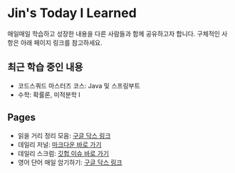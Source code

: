 # Jin's Today I Learned

매일매일 학습하고 성장한 내용을 다른 사람들과 함께 공유하고자 합니다. 구체적인 사항은 아래 페이지 링크를 참고하세요.

## 최근 학습 중인 내용

* 코드스쿼드 마스터즈 코스: Java 및 스프링부트
* 수학: 확률론, 미적분학 I

## Pages

* 읽을 거리 정리 모음: [구글 닥스 링크](https://docs.google.com/spreadsheets/d/1G1oGyUiB1SHuDeR1-keJYvGJWhT7eRTRKcr3E71qvik/edit?usp=sharing)
* 데일리 저널: [마크다운 바로 가기](/DailyJournal)
* 데일리 스크럼: [깃헙 이슈 바로 가기](https://github.com/jypthemiracle/This-Week-I-Learned/issues)
* 영어 단어 매일 암기하기: [구글 닥스 링크](https://docs.google.com/spreadsheets/d/1YCbbnzqDXjABGe5MY7VLa24FJDm09zbQBd_SVm1Vl6s/edit?usp=sharing)

